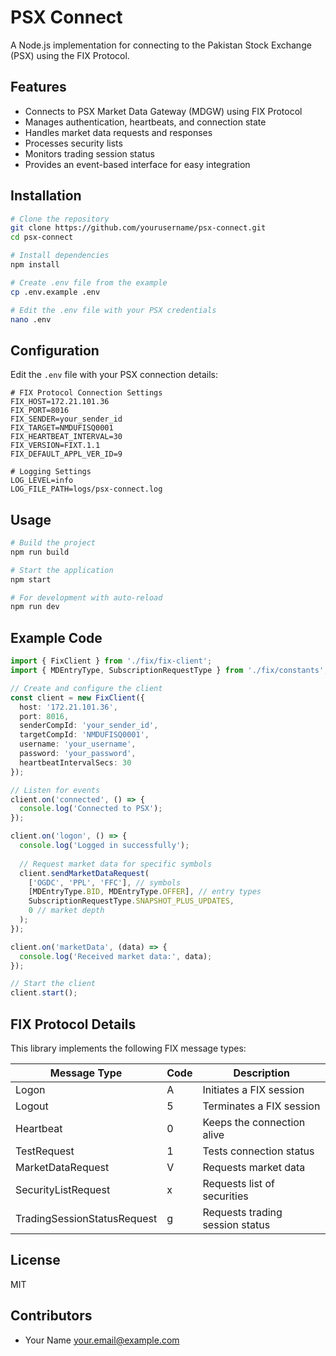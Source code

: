 # PSX Connect

A Node.js implementation for connecting to the Pakistan Stock Exchange (PSX) using the FIX Protocol.

## Features

- Connects to PSX Market Data Gateway (MDGW) using FIX Protocol
- Manages authentication, heartbeats, and connection state
- Handles market data requests and responses
- Processes security lists
- Monitors trading session status
- Provides an event-based interface for easy integration

## Installation

```bash
# Clone the repository
git clone https://github.com/yourusername/psx-connect.git
cd psx-connect

# Install dependencies
npm install

# Create .env file from the example
cp .env.example .env

# Edit the .env file with your PSX credentials
nano .env
```

## Configuration

Edit the `.env` file with your PSX connection details:

```
# FIX Protocol Connection Settings
FIX_HOST=172.21.101.36
FIX_PORT=8016
FIX_SENDER=your_sender_id
FIX_TARGET=NMDUFISQ0001
FIX_HEARTBEAT_INTERVAL=30
FIX_VERSION=FIXT.1.1
FIX_DEFAULT_APPL_VER_ID=9

# Logging Settings
LOG_LEVEL=info
LOG_FILE_PATH=logs/psx-connect.log
```

## Usage

```bash
# Build the project
npm run build

# Start the application
npm start

# For development with auto-reload
npm run dev
```

## Example Code

```typescript
import { FixClient } from './fix/fix-client';
import { MDEntryType, SubscriptionRequestType } from './fix/constants';

// Create and configure the client
const client = new FixClient({
  host: '172.21.101.36',
  port: 8016,
  senderCompId: 'your_sender_id',
  targetCompId: 'NMDUFISQ0001',
  username: 'your_username',
  password: 'your_password',
  heartbeatIntervalSecs: 30
});

// Listen for events
client.on('connected', () => {
  console.log('Connected to PSX');
});

client.on('logon', () => {
  console.log('Logged in successfully');
  
  // Request market data for specific symbols
  client.sendMarketDataRequest(
    ['OGDC', 'PPL', 'FFC'], // symbols
    [MDEntryType.BID, MDEntryType.OFFER], // entry types
    SubscriptionRequestType.SNAPSHOT_PLUS_UPDATES,
    0 // market depth
  );
});

client.on('marketData', (data) => {
  console.log('Received market data:', data);
});

// Start the client
client.start();
```

## FIX Protocol Details

This library implements the following FIX message types:

| Message Type | Code | Description |
|--------------|------|-------------|
| Logon | A | Initiates a FIX session |
| Logout | 5 | Terminates a FIX session |
| Heartbeat | 0 | Keeps the connection alive |
| TestRequest | 1 | Tests connection status |
| MarketDataRequest | V | Requests market data |
| SecurityListRequest | x | Requests list of securities |
| TradingSessionStatusRequest | g | Requests trading session status |

## License

MIT

## Contributors

- Your Name <your.email@example.com> 